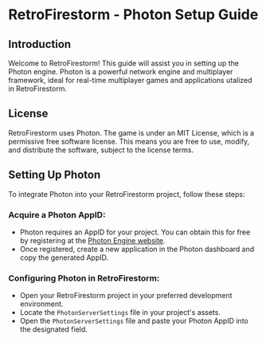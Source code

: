 # RetroFirestorm - Photon Setup Guide

## Introduction
Welcome to RetroFirestorm! This guide will assist you in setting up the Photon engine. Photon is a powerful network engine and multiplayer framework, ideal for real-time multiplayer games and applications utalized in RetroFirestorm.

## License
RetroFirestorm uses Photon. The game is under an MIT License, which is a permissive free software license. This means you are free to use, modify, and distribute the software, subject to the license terms.

## Setting Up Photon
To integrate Photon into your RetroFirestorm project, follow these steps:

### Acquire a Photon AppID:
- Photon requires an AppID for your project. You can obtain this for free by registering at the [Photon Engine website](https://www.photonengine.com/).
- Once registered, create a new application in the Photon dashboard and copy the generated AppID.

### Configuring Photon in RetroFirestorm:
- Open your RetroFirestorm project in your preferred development environment.
- Locate the `PhotonServerSettings` file in your project's assets.
- Open the `PhotonServerSettings` file and paste your Photon AppID into the designated field.
